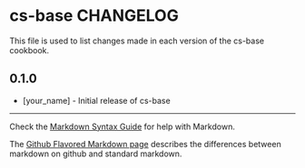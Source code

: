 cs-base CHANGELOG
=================

This file is used to list changes made in each version of the cs-base cookbook.

0.1.0
-----
- [your_name] - Initial release of cs-base

- - -
Check the [Markdown Syntax Guide](http://daringfireball.net/projects/markdown/syntax) for help with Markdown.

The [Github Flavored Markdown page](http://github.github.com/github-flavored-markdown/) describes the differences between markdown on github and standard markdown.
